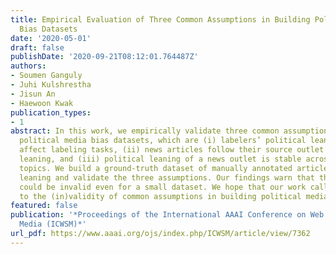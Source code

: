```yaml
---
title: Empirical Evaluation of Three Common Assumptions in Building Political Media
  Bias Datasets
date: '2020-05-01'
draft: false
publishDate: '2020-09-21T08:12:01.764487Z'
authors:
- Soumen Ganguly
- Juhi Kulshrestha
- Jisun An
- Haewoon Kwak
publication_types:
- 1
abstract: In this work, we empirically validate three common assumptions in building
  political media bias datasets, which are (i) labelers’ political leanings do not
  affect labeling tasks, (ii) news articles follow their source outlet’s political
  leaning, and (iii) political leaning of a news outlet is stable across different
  topics. We build a ground-truth dataset of manually annotated article-level political
  leaning and validate the three assumptions. Our findings warn that the three assumptions
  could be invalid even for a small dataset. We hope that our work calls attention
  to the (in)validity of common assumptions in building political media bias datasets.
featured: false
publication: '*Proceedings of the International AAAI Conference on Web and Social
  Media (ICWSM)*'
url_pdf: https://www.aaai.org/ojs/index.php/ICWSM/article/view/7362
---
```


